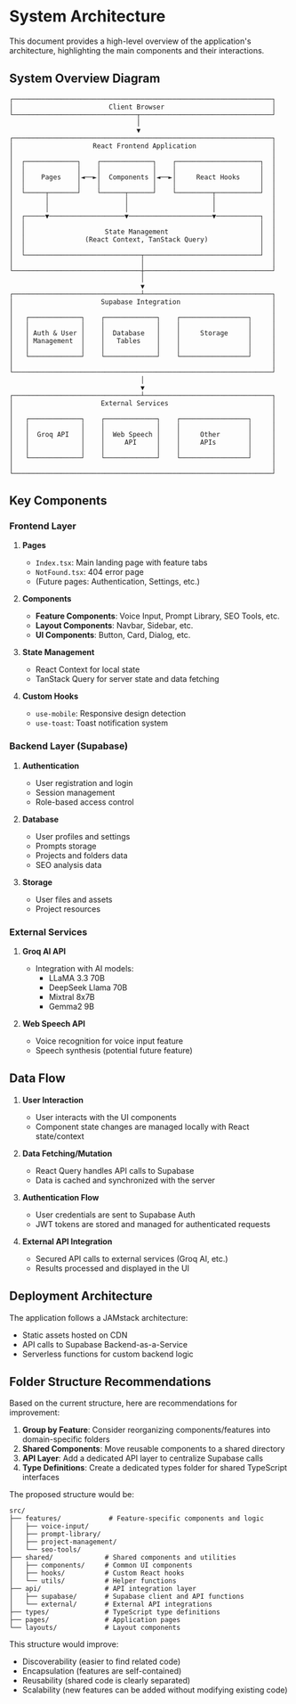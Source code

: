 
# System Architecture

This document provides a high-level overview of the application's architecture, highlighting the main components and their interactions.

## System Overview Diagram

```
┌─────────────────────────────────────────────────────────────────┐
│                        Client Browser                           │
└───────────────────────────────┬─────────────────────────────────┘
                                │
                                ▼
┌─────────────────────────────────────────────────────────────────┐
│                    React Frontend Application                   │
│                                                                 │
│  ┌─────────────┐    ┌─────────────┐    ┌─────────────────────┐  │
│  │             │    │             │    │                     │  │
│  │    Pages    │◄──►│  Components │◄──►│     React Hooks     │  │
│  │             │    │             │    │                     │  │
│  └─────┬───────┘    └──────┬──────┘    └─────────┬───────────┘  │
│        │                   │                     │              │
│        │                   │                     │              │
│  ┌─────▼───────────────────▼─────────────────────▼───────────┐  │
│  │                                                           │  │
│  │                    State Management                       │  │
│  │               (React Context, TanStack Query)             │  │
│  │                                                           │  │
│  └─────────────────────────────┬─────────────────────────────┘  │
│                                │                                │
└────────────────────────────────┼────────────────────────────────┘
                                 │
                                 ▼
┌────────────────────────────────┴────────────────────────────────┐
│                      Supabase Integration                       │
│                                                                 │
│   ┌─────────────┐    ┌─────────────┐    ┌─────────────────┐     │
│   │             │    │             │    │                 │     │
│   │ Auth & User │    │  Database   │    │     Storage     │     │
│   │ Management  │    │   Tables    │    │                 │     │
│   │             │    │             │    │                 │     │
│   └─────────────┘    └─────────────┘    └─────────────────┘     │
│                                                                 │
└─────────────────────────────────────────────────────────────────┘
                                 │
                                 ▼
┌────────────────────────────────┴────────────────────────────────┐
│                      External Services                          │
│                                                                 │
│   ┌─────────────┐    ┌─────────────┐    ┌─────────────────┐     │
│   │             │    │             │    │                 │     │
│   │  Groq API   │    │  Web Speech │    │     Other       │     │
│   │             │    │     API     │    │     APIs        │     │
│   │             │    │             │    │                 │     │
│   └─────────────┘    └─────────────┘    └─────────────────┘     │
│                                                                 │
└─────────────────────────────────────────────────────────────────┘
```

## Key Components

### Frontend Layer

1. **Pages**
   - `Index.tsx`: Main landing page with feature tabs
   - `NotFound.tsx`: 404 error page
   - (Future pages: Authentication, Settings, etc.)

2. **Components**
   - **Feature Components**: Voice Input, Prompt Library, SEO Tools, etc.
   - **Layout Components**: Navbar, Sidebar, etc.
   - **UI Components**: Button, Card, Dialog, etc.

3. **State Management**
   - React Context for local state
   - TanStack Query for server state and data fetching

4. **Custom Hooks**
   - `use-mobile`: Responsive design detection
   - `use-toast`: Toast notification system

### Backend Layer (Supabase)

1. **Authentication**
   - User registration and login
   - Session management
   - Role-based access control

2. **Database**
   - User profiles and settings
   - Prompts storage
   - Projects and folders data
   - SEO analysis data

3. **Storage**
   - User files and assets
   - Project resources

### External Services

1. **Groq AI API**
   - Integration with AI models:
     - LLaMA 3.3 70B
     - DeepSeek Llama 70B
     - Mixtral 8x7B
     - Gemma2 9B

2. **Web Speech API**
   - Voice recognition for voice input feature
   - Speech synthesis (potential future feature)

## Data Flow

1. **User Interaction**
   - User interacts with the UI components
   - Component state changes are managed locally with React state/context

2. **Data Fetching/Mutation**
   - React Query handles API calls to Supabase
   - Data is cached and synchronized with the server

3. **Authentication Flow**
   - User credentials are sent to Supabase Auth
   - JWT tokens are stored and managed for authenticated requests

4. **External API Integration**
   - Secured API calls to external services (Groq AI, etc.)
   - Results processed and displayed in the UI

## Deployment Architecture

The application follows a JAMstack architecture:

- Static assets hosted on CDN
- API calls to Supabase Backend-as-a-Service
- Serverless functions for custom backend logic

## Folder Structure Recommendations

Based on the current structure, here are recommendations for improvement:

1. **Group by Feature**: Consider reorganizing components/features into domain-specific folders
2. **Shared Components**: Move reusable components to a shared directory
3. **API Layer**: Add a dedicated API layer to centralize Supabase calls
4. **Type Definitions**: Create a dedicated types folder for shared TypeScript interfaces

The proposed structure would be:

```
src/
├── features/            # Feature-specific components and logic
│   ├── voice-input/
│   ├── prompt-library/
│   ├── project-management/
│   └── seo-tools/
├── shared/             # Shared components and utilities
│   ├── components/     # Common UI components
│   ├── hooks/          # Custom React hooks
│   └── utils/          # Helper functions
├── api/                # API integration layer
│   ├── supabase/       # Supabase client and API functions
│   └── external/       # External API integrations
├── types/              # TypeScript type definitions
├── pages/              # Application pages
└── layouts/            # Layout components
```

This structure would improve:
- Discoverability (easier to find related code)
- Encapsulation (features are self-contained)
- Reusability (shared code is clearly separated)
- Scalability (new features can be added without modifying existing code)
